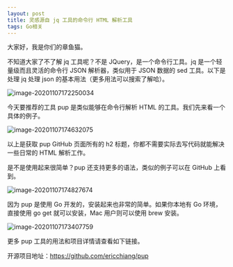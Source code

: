 ```yaml
---
layout: post
title: 灵感源自 jq 工具的命令行 HTML 解析工具
tags: Go相关
---
```


大家好，我是你们的章鱼猫。

不知道大家了不了解 jq 工具呢？不是 JQuery，是一个命令行工具。jq 是一个轻量级而且灵活的命令行 JSON 解析器，类似用于 JSON 数据的 sed 工具。以下是处理 jq 处理 json 的基本用法（更多用法可以搜索了解哈）。

![image-20201107172250034](https://7465-test-3c9b5e-books-1301492295.tcb.qcloud.la/mac_github_images/compress_image-20201107172250034.png)

今天要推荐的工具 pup 是类似能够在命令行解析 HTML 的工具。我们先来看一个具体的例子。

![image-20201107174632075](https://7465-test-3c9b5e-books-1301492295.tcb.qcloud.la/mac_github_images/compress_image-20201107174632075.png)

以上是获取 pup GitHub 页面所有的 h2 标题，你都不需要实际去写代码就能解决一些日常的 HTML 解析工作。

是不是使用起来很简单？pup 还支持更多的语法，类似的例子可以在 GitHub 上看到。

![image-20201107174827674](https://7465-test-3c9b5e-books-1301492295.tcb.qcloud.la/mac_github_images/compress_image-20201107174827674.png)

因为 pup 是使用 Go 开发的，安装起来也非常的简单。如果你本地有 Go 环境，直接使用 go get 就可以安装，Mac 用户则可以使用 brew 安装。

![image-20201107173407759](https://7465-test-3c9b5e-books-1301492295.tcb.qcloud.la/mac_github_images/compress_image-20201107173407759.png)

更多 pup 工具的用法和项目详情请查看如下链接。

开源项目地址：https://github.com/ericchiang/pup